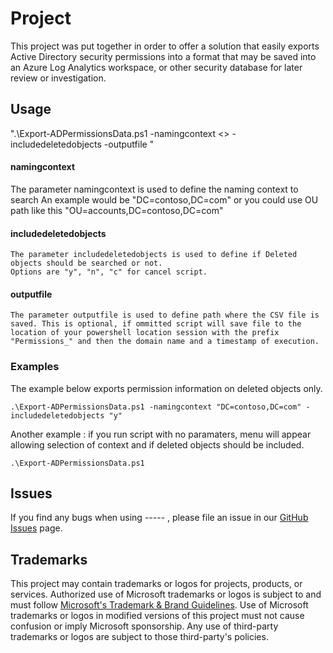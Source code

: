 # Project
This project was put together in order to offer a solution that easily exports Active Directory 
security permissions into a format that may be saved into an Azure Log Analytics workspace, 
or other security database for later review or investigation.

## Usage

".\Export-ADPermissionsData.ps1 -namingcontext <<string>> -includedeletedobjects <string> -outputfile <string>"

#### namingcontext
    
The parameter namingcontext is used to define the naming context to search
An example would be "DC=contoso,DC=com" or you could use OU path like this "OU=accounts,DC=contoso,DC=com"

#### includedeletedobjects
    
    The parameter includedeletedobjects is used to define if Deleted objects should be searched or not.
    Options are "y", "n", "c" for cancel script.

 #### outputfile
    
    The parameter outputfile is used to define path where the CSV file is saved. This is optional, if ommitted script will save file to the location of your powershell location session with the prefix "Permissions_" and then the domain name and a timestamp of execution.

  
### Examples  
The example below exports permission information on deleted objects only.
    
    .\Export-ADPermissionsData.ps1 -namingcontext "DC=contoso,DC=com" -includedeletedobjects "y"

Another example : if you run script with no paramaters, menu will appear allowing selection of context and if deleted objects should be included.
    
    .\Export-ADPermissionsData.ps1
  
## Issues 
If you find any bugs when using ----- , please file an issue in our [GitHub Issues](https://github.com/Azure/msft-ADPermissionAuditInAzure/issues) page.

## Trademarks

This project may contain trademarks or logos for projects, products, or services. Authorized use of Microsoft 
trademarks or logos is subject to and must follow 
[Microsoft's Trademark & Brand Guidelines](https://www.microsoft.com/en-us/legal/intellectualproperty/trademarks/usage/general).
Use of Microsoft trademarks or logos in modified versions of this project must not cause confusion or imply Microsoft sponsorship.
Any use of third-party trademarks or logos are subject to those third-party's policies.
